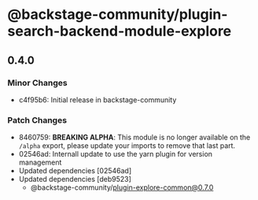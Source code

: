 # @backstage-community/plugin-search-backend-module-explore

## 0.4.0

### Minor Changes

- c4f95b6: Initial release in backstage-community

### Patch Changes

- 8460759: **BREAKING ALPHA**: This module is no longer available on the `/alpha` export, please update your imports to remove that last part.
- 02546ad: Internall update to use the yarn plugin for version management
- Updated dependencies [02546ad]
- Updated dependencies [deb9523]
  - @backstage-community/plugin-explore-common@0.7.0
